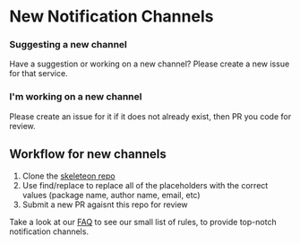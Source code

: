 # New Notification Channels

### Suggesting a new channel
Have a suggestion or working on a new channel? Please create a new issue for that service.

### I'm working on a new channel
Please create an issue for it if it does not already exist, then PR you code for review.

## Workflow for new channels

1) Clone the [skeleteon repo](https://github.com/laravel-notification-channels/skeleton)
2) Use find/replace to replace all of the placeholders with the correct values (package name, author name, email, etc)
3) Submit a new PR agaisnt this repo for review

Take a look at our [FAQ](http://laravel-notification-channels.com/) to see our small list of rules, to provide top-notch notification channels.
